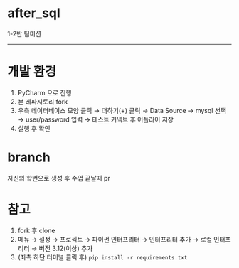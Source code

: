 # after_sql

1-2반 팀미션

---

# 개발 환경

1. PyCharm 으로 진행
2. 본 레파지토리 fork
3. 우측 데이터베이스 모양 클릭 &rarr; 더하기(+) 클릭 &rarr; Data Source &rarr; mysql 선택 &rarr; user/password 입력 &rarr; 테스트 커넥트 후 어플라이 저장
4. 실행 후 확인

# branch

자신의 학번으로 생성 후 수업 끝날때 pr

# 참고

1. fork 후 clone
2. 메뉴 &rarr; 설정 &rarr; 프로젝트 &rarr; 파이썬 인터프리터 &rarr; 인터프리터 추가 &rarr; 로컬 인터프리터 &rarr; 버전 3.12(이상) 추가
3. (좌측 하단 터미널 클릭 후) `pip install -r requirements.txt`
